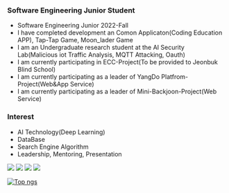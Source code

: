 
### Software Engineering Junior Student
- Software Engineering Junior 2022-Fall
- I have completed development an Comon Applicaton(Coding Education APP), Tap-Tap Game, Moon_lader Game
- I am an Undergraduate research student at the AI Security Lab(Malicious iot Traffic Analysis, MQTT Attacking, Oauth)
- I am currently participating in ECC-Project(To be provided to Jeonbuk Blind School)
- I am currently participating as a leader of YangDo Platfrom-Project(Web&App Service)
- I am currently participating as a leader of Mini-Backjoon-Project(Web Service)

### Interest
- AI Technology(Deep Learning)
- DataBase
- Search Engine Algorithm
- Leadership, Mentoring, Presentation
 
<img src="https://img.shields.io/badge/C-1E2B67?style=for-the-badge&logo=C%2B%2B&logoColor=ffffff"/> <img src="https://img.shields.io/badge/JAVA-007396?style=for-the-badge&logo=java&logoColor=white"> <img src="https://img.shields.io/badge/mysql-4479A1?style=for-the-badge&logo=mysql&logoColor=white"> <img src="https://img.shields.io/badge/github-181717?style=for-the-badge&logo=github&logoColor=white">

 
[![Top ngs](https://github-readme-stats.vercel.app/api/top-langs/?username=dongu4749&theme=radical&layout=compact&)](https://github.com/dongu4749/github-readme-stats)  
